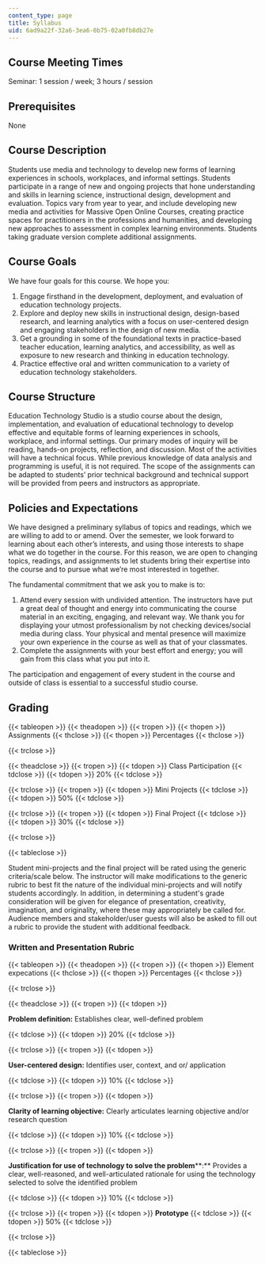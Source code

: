 ```yaml
---
content_type: page
title: Syllabus
uid: 6ad9a22f-32a6-3ea6-0b75-02a0fb8db27e
---
```


Course Meeting Times
--------------------

Seminar: 1 session / week; 3 hours / session

Prerequisites
-------------

None

Course Description
------------------

Students use media and technology to develop new forms of learning experiences in schools, workplaces, and informal settings. Students participate in a range of new and ongoing projects that hone understanding and skills in learning science, instructional design, development and evaluation. Topics vary from year to year, and include developing new media and activities for Massive Open Online Courses, creating practice spaces for practitioners in the professions and humanities, and developing new approaches to assessment in complex learning environments. Students taking graduate version complete additional assignments.

Course Goals
------------

We have four goals for this course. We hope you:

1.  Engage firsthand in the development, deployment, and evaluation of education technology projects.
2.  Explore and deploy new skills in instructional design, design-based research, and learning analytics with a focus on user-centered design and engaging stakeholders in the design of new media.
3.  Get a grounding in some of the foundational texts in practice-based teacher education, learning analytics, and accessibility, as well as exposure to new research and thinking in education technology.
4.  Practice effective oral and written communication to a variety of education technology stakeholders.

Course Structure
----------------

Education Technology Studio is a studio course about the design, implementation, and evaluation of educational technology to develop effective and equitable forms of learning experiences in schools, workplace, and informal settings. Our primary modes of inquiry will be reading, hands-on projects, reflection, and discussion. Most of the activities will have a technical focus. While previous knowledge of data analysis and programming is useful, it is not required. The scope of the assignments can be adapted to students’ prior technical background and technical support will be provided from peers and instructors as appropriate.

Policies and Expectations
-------------------------

We have designed a preliminary syllabus of topics and readings, which we are willing to add to or amend. Over the semester, we look forward to learning about each other’s interests, and using those interests to shape what we do together in the course. For this reason, we are open to changing topics, readings, and assignments to let students bring their expertise into the course and to pursue what we’re most interested in together.

The fundamental commitment that we ask you to make is to:

1.  Attend every session with undivided attention. The instructors have put a great deal of thought and energy into communicating the course material in an exciting, engaging, and relevant way. We thank you for displaying your utmost professionalism by not checking devices/social media during class. Your physical and mental presence will maximize your own experience in the course as well as that of your classmates.
2.  Complete the assignments with your best effort and energy; you will gain from this class what you put into it.

The participation and engagement of every student in the course and outside of class is essential to a successful studio course.

Grading
-------

{{< tableopen >}}
{{< theadopen >}}
{{< tropen >}}
{{< thopen >}}
Assignments
{{< thclose >}}
{{< thopen >}}
Percentages
{{< thclose >}}

{{< trclose >}}

{{< theadclose >}}
{{< tropen >}}
{{< tdopen >}}
Class Participation
{{< tdclose >}}
{{< tdopen >}}
20%
{{< tdclose >}}

{{< trclose >}}
{{< tropen >}}
{{< tdopen >}}
Mini Projects
{{< tdclose >}}
{{< tdopen >}}
50%
{{< tdclose >}}

{{< trclose >}}
{{< tropen >}}
{{< tdopen >}}
Final Project
{{< tdclose >}}
{{< tdopen >}}
30%
{{< tdclose >}}

{{< trclose >}}

{{< tableclose >}}

Student mini-projects and the final project will be rated using the generic criteria/scale below. The instructor will make modifications to the generic rubric to best fit the nature of the individual mini-projects and will notify students accordingly. In addition, in determining a student's grade consideration will be given for elegance of presentation, creativity, imagination, and originality, where these may appropriately be called for. Audience members and stakeholder/user guests will also be asked to fill out a rubric to provide the student with additional feedback.

### Written and Presentation Rubric

{{< tableopen >}}
{{< theadopen >}}
{{< tropen >}}
{{< thopen >}}
Element expecations
{{< thclose >}}
{{< thopen >}}
Percentages
{{< thclose >}}

{{< trclose >}}

{{< theadclose >}}
{{< tropen >}}
{{< tdopen >}}


**Problem definition:** Establishes clear, well-defined problem


{{< tdclose >}}
{{< tdopen >}}
20%
{{< tdclose >}}

{{< trclose >}}
{{< tropen >}}
{{< tdopen >}}


**User-centered design:** Identifies user, context, and or/ application


{{< tdclose >}}
{{< tdopen >}}
10%
{{< tdclose >}}

{{< trclose >}}
{{< tropen >}}
{{< tdopen >}}


**Clarity of learning objective:** Clearly articulates learning objective and/or research question


{{< tdclose >}}
{{< tdopen >}}
10%
{{< tdclose >}}

{{< trclose >}}
{{< tropen >}}
{{< tdopen >}}


**Justification for use of technology to solve the problem****:** Provides a clear, well-reasoned, and well-articulated rationale for using the technology selected to solve the identified problem


{{< tdclose >}}
{{< tdopen >}}
10%
{{< tdclose >}}

{{< trclose >}}
{{< tropen >}}
{{< tdopen >}}
**Prototype**
{{< tdclose >}}
{{< tdopen >}}
50%
{{< tdclose >}}

{{< trclose >}}

{{< tableclose >}}